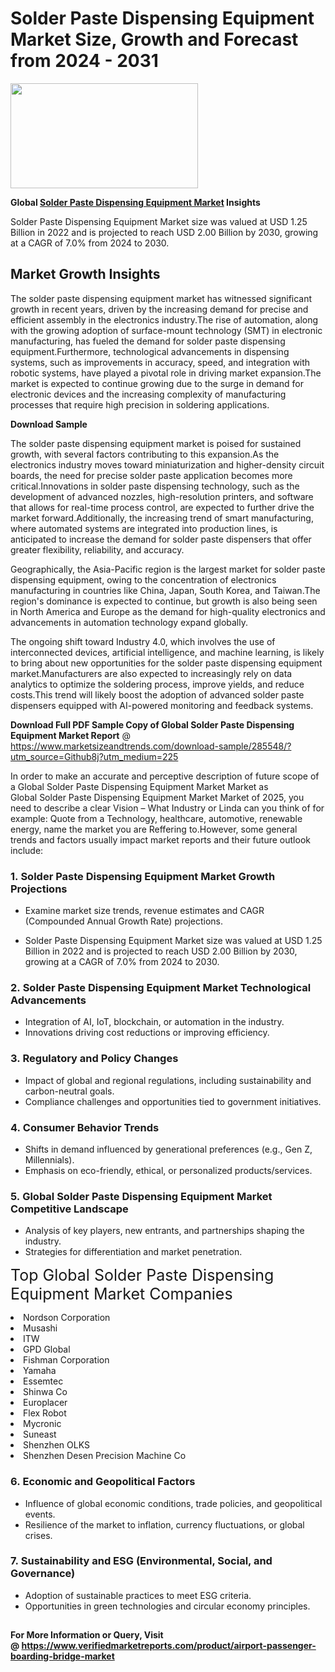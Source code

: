 <H1>Solder Paste Dispensing Equipment Market Size, Growth and Forecast from 2024 - 2031</H1><img class="aligncenter size-medium wp-image-584254" src="https://thirdeyenews.in/wp-content/uploads/2024/09/Global-Market-Research-300x168.jpeg" alt="" width="300" height="168" /><p><strong>Global&nbsp;<a href="https://www.marketsizeandtrends.com/download-sample/285548/?utm_source=Github8j?utm_medium=225">Solder Paste Dispensing Equipment Market</a> Insights</strong></p><p>Solder Paste Dispensing Equipment Market size was valued at USD 1.25 Billion in 2022 and is projected to reach USD 2.00 Billion by 2030, growing at a CAGR of 7.0% from 2024 to 2030.</p><p><h2>Market Growth Insights</h2> <p>The solder paste dispensing equipment market has witnessed significant growth in recent years, driven by the increasing demand for precise and efficient assembly in the electronics industry.The rise of automation, along with the growing adoption of surface-mount technology (SMT) in electronic manufacturing, has fueled the demand for solder paste dispensing equipment.Furthermore, technological advancements in dispensing systems, such as improvements in accuracy, speed, and integration with robotic systems, have played a pivotal role in driving market expansion.The market is expected to continue growing due to the surge in demand for electronic devices and the increasing complexity of manufacturing processes that require high precision in soldering applications.</p> <p><strong>Download Sample</strong></p> <p>The solder paste dispensing equipment market is poised for sustained growth, with several factors contributing to this expansion.As the electronics industry moves toward miniaturization and higher-density circuit boards, the need for precise solder paste application becomes more critical.Innovations in solder paste dispensing technology, such as the development of advanced nozzles, high-resolution printers, and software that allows for real-time process control, are expected to further drive the market forward.Additionally, the increasing trend of smart manufacturing, where automated systems are integrated into production lines, is anticipated to increase the demand for solder paste dispensers that offer greater flexibility, reliability, and accuracy.</p> <p>Geographically, the Asia-Pacific region is the largest market for solder paste dispensing equipment, owing to the concentration of electronics manufacturing in countries like China, Japan, South Korea, and Taiwan.The region's dominance is expected to continue, but growth is also being seen in North America and Europe as the demand for high-quality electronics and advancements in automation technology expand globally.</p> <p>The ongoing shift toward Industry 4.0, which involves the use of interconnected devices, artificial intelligence, and machine learning, is likely to bring about new opportunities for the solder paste dispensing equipment market.Manufacturers are also expected to increasingly rely on data analytics to optimize the soldering process, improve yields, and reduce costs.This trend will likely boost the adoption of advanced solder paste dispensers equipped with AI-powered monitoring and feedback systems.</p> <p><span class=""><strong>Download Full PDF Sample Copy of Global Solder Paste Dispensing Equipment Market Report</strong> @ <a href="https://www.marketsizeandtrends.com/download-sample/285548/?utm_source=Github8j?utm_medium=225" target="_blank">https://www.marketsizeandtrends.com/download-sample/285548/?utm_source=Github8j?utm_medium=225</a></span></p><p>In order to make an accurate and perceptive description of future scope of a Global&nbsp;Solder Paste Dispensing Equipment Market Market as Global&nbsp;Solder Paste Dispensing Equipment Market Market of 2025, you need to describe a clear Vision &ndash; What Industry or Linda can you think of for example: Quote from a Technology, healthcare, automotive, renewable energy, name the market you are Reffering to.However, some general trends and factors usually impact market reports and their future outlook include:</p><h3>1.&nbsp;<strong>Solder Paste Dispensing Equipment Market Growth Projections</strong></h3><ul><li>Examine market size trends, revenue estimates and CAGR (Compounded Annual Growth Rate) projections.</li><li><p>Solder Paste Dispensing Equipment Market size was valued at USD 1.25 Billion in 2022 and is projected to reach USD 2.00 Billion by 2030, growing at a CAGR of 7.0% from 2024 to 2030.</p></li></ul><h3>2.&nbsp;<strong>Solder Paste Dispensing Equipment Market Technological Advancements</strong></h3><ul><li>Integration of AI, IoT, blockchain, or automation in the industry.</li><li>Innovations driving cost reductions or improving efficiency.</li></ul><h3>3.&nbsp;<strong>Regulatory and Policy Changes</strong></h3><ul><li>Impact of global and regional regulations, including sustainability and carbon-neutral goals.</li><li>Compliance challenges and opportunities tied to government initiatives.</li></ul><h3>4.&nbsp;<strong>Consumer Behavior Trends</strong></h3><ul><li>Shifts in demand influenced by generational preferences (e.g., Gen Z, Millennials).</li><li>Emphasis on eco-friendly, ethical, or personalized products/services.</li></ul><h3>5.&nbsp;<strong>Global Solder Paste Dispensing Equipment Market Competitive Landscape</strong></h3><ul><li>Analysis of key players, new entrants, and partnerships shaping the industry.</li><li>Strategies for differentiation and market penetration.</li></ul><p data-pm-slice="1 1 []"><span style="color: inherit; font-family: inherit; font-size: 25px;">Top Global Solder Paste Dispensing Equipment Market Companies</span></p><div class="" data-test-id=""><p><li>Nordson Corporation</li><li> Musashi</li><li> ITW</li><li> GPD Global</li><li> Fishman Corporation</li><li> Yamaha</li><li> Essemtec</li><li> Shinwa Co</li><li> Europlacer</li><li> Flex Robot</li><li> Mycronic</li><li> Suneast</li><li> Shenzhen OLKS</li><li> Shenzhen Desen Precision Machine Co</li></p></div><h3>6.&nbsp;<strong>Economic and Geopolitical Factors</strong></h3><ul><li>Influence of global economic conditions, trade policies, and geopolitical events.</li><li>Resilience of the market to inflation, currency fluctuations, or global crises.</li></ul><h3>7.&nbsp;<strong>Sustainability and ESG (Environmental, Social, and Governance)</strong></h3><ul><li>Adoption of sustainable practices to meet ESG criteria.</li><li>Opportunities in green technologies and circular economy principles.</li></ul><h2><strong style="font-size: 14px;">For More Information or Query, Visit @&nbsp;</strong><a style="background-color: #ffffff; font-size: 14px;" href="https://www.marketsizeandtrends.com/report/solder-paste-dispensing-equipment-market/" target="_blank">https://www.verifiedmarketreports.com/product/airport-passenger-boarding-bridge-market</a></h2>